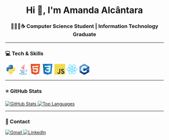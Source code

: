 <h1 align="center">Hi 👋, I'm Amanda Alcântara</h1>
<h3 align="center">👩🏻‍💻☕ Computer Science Student | Information Technology Graduate</h3>

---

### 💻 Tech & Skills  

<div>
  <img alt="Python" height="35" src="https://raw.githubusercontent.com/devicons/devicon/master/icons/python/python-original.svg">
  <img alt="Java" height="35" src="https://raw.githubusercontent.com/devicons/devicon/master/icons/java/java-original.svg">
  <img alt="HTML" height="35" src="https://raw.githubusercontent.com/devicons/devicon/master/icons/html5/html5-original.svg">
  <img alt="CSS" height="35" src="https://raw.githubusercontent.com/devicons/devicon/master/icons/css3/css3-original.svg">
  <img alt="JavaScript" height="35" src="https://raw.githubusercontent.com/devicons/devicon/master/icons/javascript/javascript-original.svg">
  <img alt="React" height="35" src="https://raw.githubusercontent.com/devicons/devicon/master/icons/react/react-original.svg">
  <img alt="C++" height="35" src="https://raw.githubusercontent.com/devicons/devicon/master/icons/cplusplus/cplusplus-original.svg">
</div>

---

### ⭐ GitHub Stats

<a href="https://github.com/amandaalbez">
  <img height="180em" src="https://github-readme-stats-eight-theta.vercel.app/api?username=amandaalbez&show_icons=true&theme=material-palenight&include_all_commits=true&count_private=true" alt="GitHub Stats"/>
  <img height="180em" src="https://github-readme-stats-eight-theta.vercel.app/api/top-langs/?username=amandaalbez&layout=compact&langs_count=8&theme=material-palenight" alt="Top Languages"/>
</a>

---

### 💌 Contact

<a href="mailto:amandaalbezz@gmail.com" target="_blank" title="Gmail">
  <img src="https://img.shields.io/badge/-Gmail-FF0000?style=flat-square&labelColor=FF0000&logo=gmail&logoColor=white" alt="Gmail"/>
</a>
<a href="https://www.linkedin.com/in/amanda-alc%C3%A2ntaraa/" target="_blank" title="LinkedIn">
  <img src="https://img.shields.io/badge/-Linkedin-0e76a8?style=flat-square&logo=Linkedin&logoColor=white" alt="LinkedIn"/>
</a>
